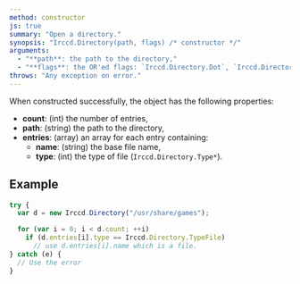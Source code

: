 ```yaml
---
method: constructor
js: true
summary: "Open a directory."
synopsis: "Irccd.Directory(path, flags) /* constructor */"
arguments:
  - "**path**: the path to the directory,"
  - "**flags**: the OR'ed flags: `Irccd.Directory.Dot`, `Irccd.Directory.DotDot` (Optional, default: none)."
throws: "Any exception on error."
---
```


When constructed successfully, the object has the following properties:

  - **count**: (int) the number of entries,
  - **path**: (string) the path to the directory,
  - **entries**: (array) an array for each entry containing:
    - **name**: (string) the base file name,
    - **type**: (int) the type of file (`Irccd.Directory.Type*`).

## Example

````javascript
try {
  var d = new Irccd.Directory("/usr/share/games");

  for (var i = 0; i < d.count; ++i)
    if (d.entries[i].type == Irccd.Directory.TypeFile)
      // use d.entries[i].name which is a file.
} catch (e) {
  // Use the error
}
````




